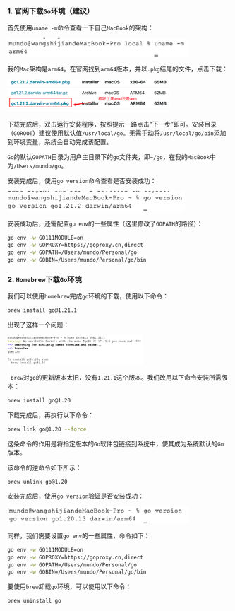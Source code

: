 ### 1. 官网下载`Go`环境（建议）

首先使用`uname -m`命令查看一下自己` MacBook `的架构：

<img src="image/image-20240201135548220.png" alt="image-20240201135548220" style="zoom:40%;" />

我的`Mac`架构是`arm64`。在官网找到`arm64`版本，并以`.pkg`结尾的文件，点击下载：

<img src="image/image-20240201135700280.png" alt="image-20240201135700280" style="zoom:36%;" />

下载完成后，双击运行安装程序，按照提示一路点击“下一步”即可。安装目录（`GOROOT`）建议使用默认值`/usr/local/go`。无需手动将`/usr/local/go/bin`添加到环境变量，系统会自动完成该配置。

`Go`的默认`GOPATH`目录为用户主目录下的`go`文件夹，即`~/go`，在我的`MacBook`中为`/Users/mundo/go`。

安装完成后，使用`go version`命令查看是否安装成功：

<img src="image/image-20240201135912786.png" alt="image-20240201135912786" style="zoom:40%;" />

安装成功后，还需配置`go env`的一些属性（这里修改了`GOPATH`的路径）：

```sh
go env -w GO111MODULE=on
go env -w GOPROXY=https://goproxy.cn,direct
go env -w GOPATH=/Users/mundo/Personal/go
go env -w GOBIN=/Users/mundo/Personal/go/bin
```

### 2. `Homebrew`下载`Go`环境

我们可以使用`homebrew`完成`go`环境的下载，使用以下命令：

```bash
brew install go@1.21.1
```

出现了这样一个问题：

<img src="image/image-20240131150848188.png" alt="image-20240131150848188" style="zoom: 30%;" />

` brew`对`go`的更新版本太旧，没有`1.21.1`这个版本。我们改用以下命令安装所需版本：

```bash
brew install go@1.20
```

下载完成后，再执行以下命令：

```bash
brew link go@1.20 --force
```

这条命令的作用是将指定版本的`Go`软件包链接到系统中，使其成为系统默认的`Go`版本。

该命令的逆命令如下所示：

```bash
brew unlink go@1.20
```

安装完成后，使用`go version`验证是否安装成功：

<img src="image/image-20240131152225980.png" alt="image-20240131152225980" style="zoom:40%;" />

同样，我们需要设置`go env`的一些属性，命令如下：

```sh
go env -w GO111MODULE=on
go env -w GOPROXY=https://goproxy.cn,direct
go env -w GOPATH=/Users/mundo/Personal/go
go env -w GOBIN=/Users/mundo/Personal/go/bin
```


要使用`brew`卸载`go`环境，可以使用以下命令：

```sh
brew uninstall go
```
